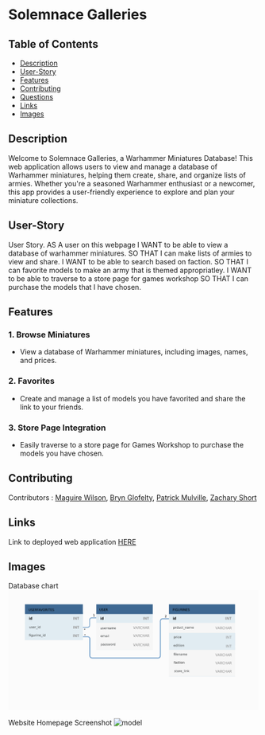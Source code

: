 # Solemnace Galleries

## Table of Contents

- [Description](#description)
- [User-Story](#user-story)
- [Features](#features)
- [Contributing](#contributing)
- [Questions](#questions)
- [Links](#links)
- [Images](#images)

## Description

Welcome to Solemnace Galleries, a Warhammer Miniatures Database! This web application allows users to view and manage a database of Warhammer miniatures, helping them create, share, and organize lists of armies. Whether you're a seasoned Warhammer enthusiast or a newcomer, this app provides a user-friendly experience to explore and plan your miniature collections.

## User-Story

User Story.
AS A user on this webpage
I WANT to be able to view a database of warhammer miniatures.
SO THAT I can make lists of armies to view and share.
I WANT to be able to search based on faction.
SO THAT I can favorite models to make an army that is themed appropriatley.
I WANT to be able to traverse to a store page for games workshop
SO THAT I can purchase the models that I have chosen.

## Features

### 1. Browse Miniatures

- View a database of Warhammer miniatures, including images, names, and prices.

### 2. Favorites

- Create and manage a list of models you have favorited and share the link to your friends.

### 3. Store Page Integration

- Easily traverse to a store page for Games Workshop to purchase the models you have chosen.

## Contributing

Contributors : [Maguire Wilson](https://github.com/MacroWil), [Bryn Glofelty](https://github.com/Bryncidently), [Patrick Mulville](https://github.com/pmulville/), [Zachary Short](https://github.com/zachmshort/)

## Links

Link to deployed web application [HERE](https://solemnace-galleries-2d28de62aee4.herokuapp.com/)

## Images

Database chart
![model](./public/images/solemnacedbchart.png)

Website Homepage Screenshot
![model](./public/images/solemnacehomepage.png)
